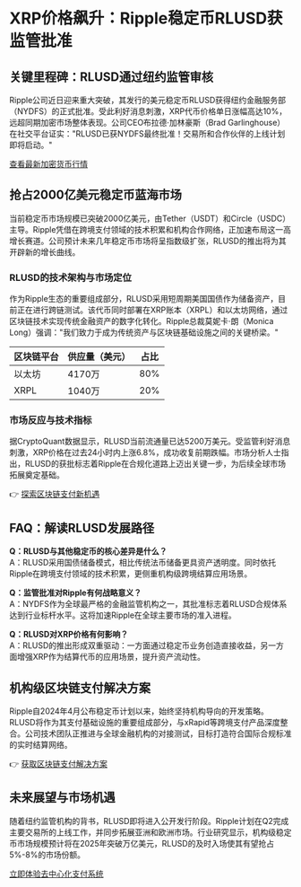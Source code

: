 # XRP价格飙升：Ripple稳定币RLUSD获监管批准

## 关键里程碑：RLUSD通过纽约监管审核
Ripple公司近日迎来重大突破，其发行的美元稳定币RLUSD获得纽约金融服务部（NYDFS）的正式批准。受此利好消息刺激，XRP代币价格单日涨幅高达10%，远超同期加密市场整体表现。公司CEO布拉德·加林豪斯（Brad Garlinghouse）在社交平台证实："RLUSD已获NYDFS最终批准！交易所和合作伙伴的上线计划即将启动。"

[查看最新加密货币行情](https://bit.ly/okx_welcome)

## 抢占2000亿美元稳定币蓝海市场
当前稳定币市场规模已突破2000亿美元，由Tether（USDT）和Circle（USDC）主导。Ripple凭借在跨境支付领域的技术积累和机构合作网络，正加速布局这一高增长赛道。公司预计未来几年稳定币市场将呈指数级扩张，RLUSD的推出将为其开辟新的增长曲线。

### RLUSD的技术架构与市场定位
作为Ripple生态的重要组成部分，RLUSD采用短周期美国国债作为储备资产，目前正在进行跨链测试。该代币同时部署在XRP账本（XRPL）和以太坊网络，通过区块链技术实现传统金融资产的数字化转化。Ripple总裁莫妮卡·朗（Monica Long）强调："我们致力于成为传统资产与区块链基础设施之间的关键桥梁。"

| 区块链平台 | 供应量（美元） | 占比 |
|----------|------------|-----|
| 以太坊    | 4170万      | 80% |
| XRPL     | 1040万      | 20% |

### 市场反应与技术指标
据CryptoQuant数据显示，RLUSD当前流通量已达5200万美元。受监管利好消息刺激，XRP价格在过去24小时内上涨6.8%，成功收复前期跌幅。市场分析人士指出，RLUSD的获批标志着Ripple在合规化道路上迈出关键一步，为后续全球市场拓展奠定基础。

👉 [探索区块链支付新机遇](https://bit.ly/okx_welcome)

## FAQ：解读RLUSD发展路径

**Q：RLUSD与其他稳定币的核心差异是什么？**  
A：RLUSD采用国债储备模式，相比传统法币储备更具资产透明度。同时依托Ripple在跨境支付领域的技术积累，更侧重机构级跨境结算应用场景。

**Q：监管批准对Ripple有何战略意义？**  
A：NYDFS作为全球最严格的金融监管机构之一，其批准标志着RLUSD合规体系达到行业标杆水平。这将加速Ripple在全球主要市场的准入进程。

**Q：RLUSD对XRP价格有何影响？**  
A：RLUSD的推出形成双重驱动：一方面通过稳定币业务创造直接收益，另一方面增强XRP作为结算代币的应用场景，提升资产流动性。

## 机构级区块链支付解决方案
Ripple自2024年4月公布稳定币计划以来，始终坚持机构导向的开发策略。RLUSD将作为其支付基础设施的重要组成部分，与xRapid等跨境支付产品深度整合。公司技术团队正推进与全球金融机构的对接测试，目标打造符合国际合规标准的实时结算网络。

👉 [获取区块链支付解决方案](https://bit.ly/okx_welcome)

## 未来展望与市场机遇
随着纽约监管机构的背书，RLUSD即将进入公开发行阶段。Ripple计划在Q2完成主要交易所的上线工作，并同步拓展亚洲和欧洲市场。行业研究显示，机构级稳定币市场规模预计将在2025年突破万亿美元，RLUSD的及时入场使其有望抢占5%-8%的市场份额。

[立即体验去中心化支付系统](https://bit.ly/okx_welcome)